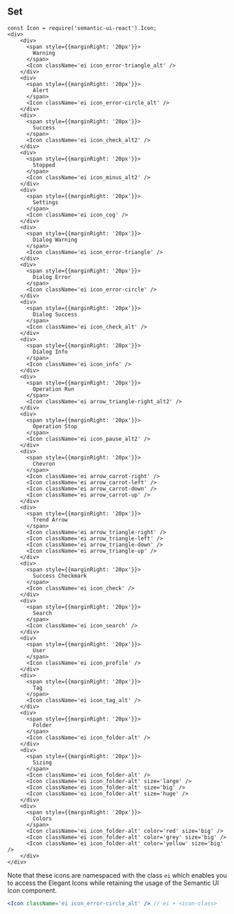 ## Set

    const Icon = require('semantic-ui-react').Icon;
    <div>
        <div>
          <span style={{marginRight: '20px'}}>
            Warning
          </span>
          <Icon className='ei icon_error-triangle_alt' />
        </div>
        <div>
          <span style={{marginRight: '20px'}}>
            Alert
          </span>
          <Icon className='ei icon_error-circle_alt' />
        </div>
        <div>
          <span style={{marginRight: '20px'}}>
            Success
          </span>
          <Icon className='ei icon_check_alt2' />
        </div>
        <div>
          <span style={{marginRight: '20px'}}>
            Stopped
          </span>
          <Icon className='ei icon_minus_alt2' />
        </div>
        <div>
          <span style={{marginRight: '20px'}}>
            Settings
          </span>
          <Icon className='ei icon_cog' />
        </div>
        <div>
          <span style={{marginRight: '20px'}}>
            Dialog Warning
          </span>
          <Icon className='ei icon_error-triangle' />
        </div>
        <div>
          <span style={{marginRight: '20px'}}>
            Dialog Error
          </span>
          <Icon className='ei icon_error-circle' />
        </div>
        <div>
          <span style={{marginRight: '20px'}}>
            Dialog Success
          </span>
          <Icon className='ei icon_check_alt' />
        </div>
        <div>
          <span style={{marginRight: '20px'}}>
            Dialog Info
          </span>
          <Icon className='ei icon_info' />
        </div>
        <div>
          <span style={{marginRight: '20px'}}>
            Operation Run
          </span>
          <Icon className='ei arrow_triangle-right_alt2' />
        </div>
        <div>
          <span style={{marginRight: '20px'}}>
            Operation Stop
          </span>
          <Icon className='ei icon_pause_alt2' />
        </div>
        <div>
          <span style={{marginRight: '20px'}}>
            Chevron
          </span>
          <Icon className='ei arrow_carrot-right' />
          <Icon className='ei arrow_carrot-left' />
          <Icon className='ei arrow_carrot-down' />
          <Icon className='ei arrow_carrot-up' />
        </div>
        <div>
          <span style={{marginRight: '20px'}}>
            Trend Arrow
          </span>
          <Icon className='ei arrow_triangle-right' />
          <Icon className='ei arrow_triangle-left' />
          <Icon className='ei arrow_triangle-down' />
          <Icon className='ei arrow_triangle-up' />
        </div>
        <div>
          <span style={{marginRight: '20px'}}>
            Success Checkmark
          </span>
          <Icon className='ei icon_check' />
        </div>
        <div>
          <span style={{marginRight: '20px'}}>
            Search
          </span>
          <Icon className='ei icon_search' />
        </div>
        <div>
          <span style={{marginRight: '20px'}}>
            User
          </span>
          <Icon className='ei icon_profile' />
        </div>
        <div>
          <span style={{marginRight: '20px'}}>
            Tag
          </span>
          <Icon className='ei icon_tag_alt' />
        </div>
        <div>
          <span style={{marginRight: '20px'}}>
            Folder
          </span>
          <Icon className='ei icon_folder-alt' />
        </div>
        <div>
          <span style={{marginRight: '20px'}}>
            Sizing
          </span>
          <Icon className='ei icon_folder-alt' />
          <Icon className='ei icon_folder-alt' size='large' />
          <Icon className='ei icon_folder-alt' size='big' />
          <Icon className='ei icon_folder-alt' size='huge' />
        </div>
        <div>
          <span style={{marginRight: '20px'}}>
            Colors
          </span>
          <Icon className='ei icon_folder-alt' color='red' size='big' />
          <Icon className='ei icon_folder-alt' color='grey' size='big' />
          <Icon className='ei icon_folder-alt' color='yellow' size='big' />
        </div>
    </div>

Note that these icons are namespaced with the class `ei` which enables you to access the Elegant Icons while retaining the usage of the Semantic UI Icon component.

```jsx
<Icon className='ei icon_error-circle_alt' /> // ei + <icon-class>
```
